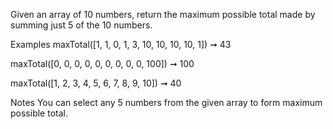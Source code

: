 Given an array of 10 numbers, return the maximum possible total made by summing just 5 of the 10 numbers.

Examples
maxTotal([1, 1, 0, 1, 3, 10, 10, 10, 10, 1]) ➞ 43

maxTotal([0, 0, 0, 0, 0, 0, 0, 0, 0, 100]) ➞ 100

maxTotal([1, 2, 3, 4, 5, 6, 7, 8, 9, 10]) ➞ 40

Notes
You can select any 5 numbers from the given array to form maximum possible total.